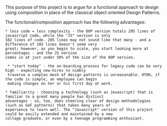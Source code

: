This purpose of this project is to argue for a functional approach to design using composition in place of the classical
object oriented Design Patterns.

The functional/composition approach has the following advantages:

    * less code = less complexity - the OOP version totals 205 lines of javascript code, while the "JS" version is only
    102 lines of code. 205 lines may not sound like that many - and a difference of 103 lines doesn't seem very
    great; however, as you begin to scale, you start looking more at percentages - and the JS version
    comes in at just under 50% of the size of the OOP version.

     * "start today" - the on-boarding process for legacy code can be very high - expecting new-hires to nimbly
     traverse a complex mesh of design patterns is unreasonable. OTOH, if the code is simple, an employee can begin
     making changes on her or his first day at work.

    * familiarity - choosing a technology (such as Javascript) that is familiar to a great many people has distinct
    advantages - so, too, does steering clear of design methodologies (such as GoF patterns) that takes many years of
    experience to learn well. The "Javascript" version of this project could be easily extended and maintained by a new
    college graduate, or even by a teenage programming enthusiast.
